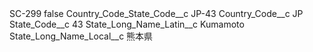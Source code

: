 <?xml version="1.0" encoding="UTF-8"?>
<CustomMetadata xmlns="http://soap.sforce.com/2006/04/metadata" xmlns:xsi="http://www.w3.org/2001/XMLSchema-instance" xmlns:xsd="http://www.w3.org/2001/XMLSchema">
    <label>SC-299</label>
    <protected>false</protected>
    <values>
        <field>Country_Code_State_Code__c</field>
        <value xsi:type="xsd:string">JP-43</value>
    </values>
    <values>
        <field>Country_Code__c</field>
        <value xsi:type="xsd:string">JP</value>
    </values>
    <values>
        <field>State_Code__c</field>
        <value xsi:type="xsd:string">43</value>
    </values>
    <values>
        <field>State_Long_Name_Latin__c</field>
        <value xsi:type="xsd:string">Kumamoto</value>
    </values>
    <values>
        <field>State_Long_Name_Local__c</field>
        <value xsi:type="xsd:string">熊本県</value>
    </values>
</CustomMetadata>
